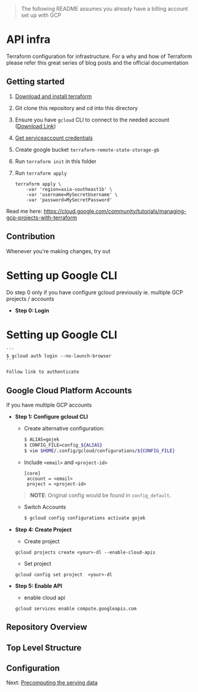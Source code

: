 > The following README assumes you already have a billing account set up with GCP

# API infra

Terraform configuration for infrastructure. For a why and how of Terraform please refer this great series of blog posts and the official documentation


## Getting started


1. [Download and install terraform](https://www.terraform.io/downloads.html)
2. Git clone this repository and cd into this directory
3. Ensure you have `gcloud` CLI to connect to the needed account ([Download Link](https://cloud.google.com/sdk/))
4. [Get serviceaccount credentials](./docs/get_credentials.json)
5. Create google bucket `terraform-remote-state-storage-gb`
5. Run `terraform init` in this folder
5. Run `terraform apply`

    ```
    terraform apply \
		-var 'region=asia-southeast1b' \
		-var 'username=MySecretUsername' \
		-var 'password=MySecretPassword'
    ```

Read me here: https://cloud.google.com/community/tutorials/managing-gcp-projects-with-terraform

## Contribution

Whenever you're making changes, try out


# Setting up Google CLI

Do step 0 only if you have configure gcloud previously ie. multiple GCP projects / accounts

* __Step 0: Login__

# Setting up Google CLI

    ```
    $ gcloud auth login --no-launch-browser
    ```

    Follow link to authenticate


## Google Cloud Platform Accounts

If you have multiple GCP accounts

* __Step 1: Configure gcloud CLI__

	* Create alternative configuration:

        ```bash
        $ ALIAS=gojek
        $ CONFIG_FILE=config_${ALIAS}
        $ vim $HOME/.config/gcloud/configurations/${CONFIG_FILE}
        ```

    * Include `<email>` and `<project-id>`

        ```
        [core]
	     account = <email>
	     project = <project-id>
        ```
    > **NOTE**: Original config would be found in `config_default`.

    * Switch Accounts

        ```bash
        $ gcloud config configurations activate gojek
        ```

* __Step 4: Create Project__

	* Create project

    ```
    gcloud projects create <your>-dl --enable-cloud-apis
    ```

	* Set project

	```
	gcloud config set project  <your>-dl
	```

* __Step 5: Enable API__

	* enable cloud api

	```
	gcloud services enable compute.googleapis.com

	```



## Repository Overview



## Top Level Structure



## Configuration

Next: [Precomputing the serving data](02-precompute.md)
